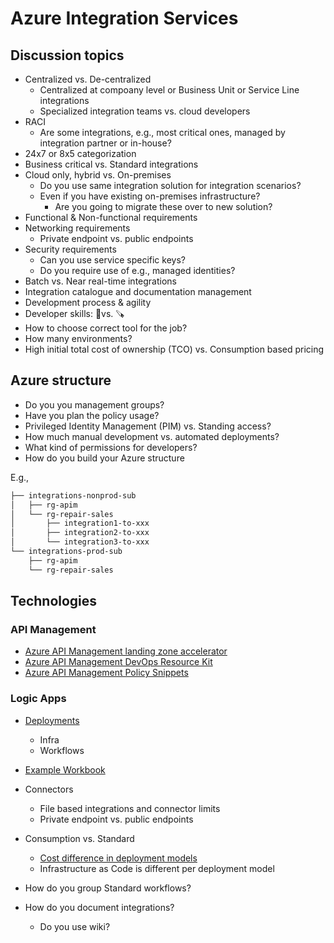 # Azure Integration Services

## Discussion topics

- Centralized vs. De-centralized
  - Centralized at compoany level or Business Unit or Service Line integrations
  - Specialized integration teams vs. cloud developers
- RACI
  - Are some integrations, e.g., most critical ones, managed by integration partner or in-house? 
- 24x7 or 8x5 categorization
- Business critical vs. Standard integrations
- Cloud only, hybrid vs. On-premises
  - Do you use same integration solution for integration scenarios?
  - Even if you have existing on-premises infrastructure?
    - Are you going to migrate these over to new solution?
- Functional & Non-functional requirements
- Networking requirements
  - Private endpoint vs. public endpoints
- Security requirements
  - Can you use service specific keys?
  - Do you require use of e.g., managed identities?
- Batch vs. Near real-time integrations
- Integration catalogue and documentation management
- Development process & agility
- Developer skills: 🔨vs. 🪚
- How to choose correct tool for the job?
- How many environments?
- High initial total cost of ownership (TCO) vs. Consumption based pricing

## Azure structure

- Do you you management groups?
- Have you plan the policy usage?
- Privileged Identity Management (PIM) vs. Standing access?
- How much manual development vs. automated deployments?
- What kind of permissions for developers?
- How do you build your Azure structure

E.g.,

```bash
├── integrations-nonprod-sub
│   ├── rg-apim
│   └── rg-repair-sales
│       ├── integration1-to-xxx
│       ├── integration2-to-xxx
│       └── integration3-to-xxx
└── integrations-prod-sub
    ├── rg-apim
    └── rg-repair-sales
```

## Technologies

### API Management

- [Azure API Management landing zone accelerator](https://docs.microsoft.com/en-us/azure/cloud-adoption-framework/scenarios/app-platform/api-management/landing-zone-accelerator)
- [Azure API Management DevOps Resource Kit](https://github.com/Azure/azure-api-management-devops-resource-kit)
- [Azure API Management Policy Snippets](https://github.com/Azure/api-management-policy-snippets)

### Logic Apps

- [Deployments](https://github.com/Azure/logicapps)
  - Infra
  - Workflows
- [Example Workbook](https://github.com/scautomation/LogicApps-AzureMonitor-Workbook)
- Connectors
  - File based integrations and connector limits
  - Private endpoint vs. public endpoints
- Consumption vs. Standard
  - [Cost difference in deployment models](https://azure.microsoft.com/en-us/pricing/details/logic-apps/)
  - Infrastructure as Code is different per deployment model

- How do you group Standard workflows?
- How do you document integrations?
  - Do you use wiki?
